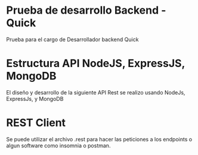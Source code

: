 # Prueba de desarrollo Backend - Quick
Prueba para el cargo de Desarrollador backend Quick

# Estructura API NodeJS, ExpressJS, MongoDB
El diseño y desarrollo de la siguiente API Rest se realizo usando NodeJs, ExpressJs, y MongoDB

# REST Client 
Se puede utilizar el archivo .rest para hacer las peticiones a los endpoints o algun software como insomnia o postman.


